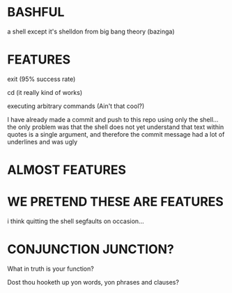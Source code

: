 # BASHFUL

a shell except it's shelldon from big bang theory (bazinga)

# FEATURES
exit (95% success rate)

cd (it really kind of works)

executing arbitrary commands (Ain't that cool?)

I have already made a commit and push to this repo using only the shell... the only problem was that the shell does not yet understand that text within quotes is a single argument, and therefore the commit message had a lot of underlines and was ugly

# ALMOST FEATURES

# WE PRETEND THESE ARE FEATURES

i think quitting the shell segfaults on occasion...

# CONJUNCTION JUNCTION?

What in truth is your function?

Dost thou hooketh up yon words, yon phrases and clauses?
